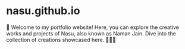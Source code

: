 # nasu.github.io
🎯 Welcome to my portfolio website! Here, you can explore the creative works and projects of Nasu, also known as Naman Jain. Dive into the collection of creations showcased here. 💼💡🌟
